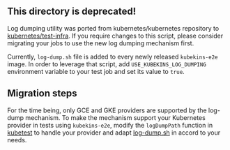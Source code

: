## This directory is deprecated!

Log dumping utility was ported from kubernetes/kubernetes repository to
[kubernetes/test-infra](https://github.com/kubernetes/test-infra/tree/master/logexporter/cluster).
If you require changes to this script, please consider migrating your jobs to use the new
log dumping mechanism first.

Currently, `log-dump.sh` file is added to every newly released `kubekins-e2e` image.
In order to leverage that script, add `USE_KUBEKINS_LOG_DUMPING` environment variable
to your test job and set its value to `true`.

## Migration steps

For the time being, only GCE and GKE providers are supported by the log-dump mechanism.
To make the mechanism support your Kubernetes provider in tests using `kubekins-e2e`, modify
the `logDumpPath` function in
[kubetest](https://github.com/kubernetes/test-infra/tree/master/kubetest) to handle your provider and
adapt [log-dump.sh](https://github.com/kubernetes/test-infra/blob/master/logexporter/cluster/log-dump.sh)
in accord to your needs.
